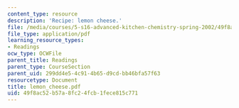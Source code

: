 ```yaml
---
content_type: resource
description: 'Recipe: lemon cheese.'
file: /media/courses/5-s16-advanced-kitchen-chemistry-spring-2002/49f8ac52b57a8fc24fcb1fece815c771_lemon_cheese.pdf
file_type: application/pdf
learning_resource_types:
- Readings
ocw_type: OCWFile
parent_title: Readings
parent_type: CourseSection
parent_uid: 299dd4e5-4c91-4b65-d9cd-bb46bfa57f63
resourcetype: Document
title: lemon_cheese.pdf
uid: 49f8ac52-b57a-8fc2-4fcb-1fece815c771
---
```

